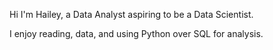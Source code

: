 Hi I'm Hailey, a Data Analyst aspiring to be a Data Scientist. 

I enjoy reading, data, and using Python over SQL for analysis.

<!---
HaileyCR/HaileyCR is a ✨ special ✨ repository because its `README.md` (this file) appears on your GitHub profile.
You can click the Preview link to take a look at your changes.
--->
